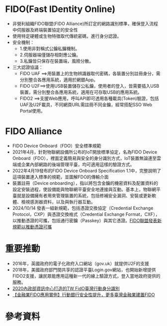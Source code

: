 # FIDO(Fast IDentity Online)
- 非營利組織FIDO聯盟(FIDO Alliance)所訂定的網路識別標準，確保登入流程中伺服器及終端裝置協定的安全性
- 使用特定硬體或生物特徵取代傳統密碼，進行身分認證。
- 安全機制：
  - 1.使用非對稱式公鑰私鑰機制。
  - 2.伺服器端僅儲存相對應公鑰。
  - 3.私鑰皆只保存在裝置端，風險分散。
- 三大認證協議：
  - FIDO UAF ==>用裝置上的生物辨識器取代密碼，各裝置分別註冊身分，需分別整合各應用系統，適用於網銀App。
  - FIDO U2F==>使用USB裝置儲存公私鑰，使用者的登入，皆需要插入USB裝置，需分別整合各應用系統，適用在可存取USB的應用系統。
  - FIDO2 ==>支援Web應用，呼叫API即可透用各種載具(Token)驗證，包括UAF及U2F載具，不同網頁URL需註冊不同金鑰，經常搭配SSO Web Portal使用。

 
# FIDO Alliance
- FIDO Device Onboard（FDO）安全標準規範
- 2021年4月，針對物聯網設備所公布的IoT開放標準協定，名為FIDO Device Onboard（FDO），裡面定義簡易與安全的身分識別方式，IoT裝置無論連至雲端或企業內部網路的後端管理平臺，均可適用這樣的驗證方式。
- 2022年4月19發布的FIDO Device Onboard Specification 1.1中，完整說明了這項裝置連入標準的規範，並圖解FDO的傳輸介面
- 裝置註冊（Device onboarding），指以將包含金鑰的機密資料及配置資料的設定安裝過程，使設備能與物聯網平臺安全地連接與互動。基本上，物聯網平臺就是設備擁有者用來管理裝置的系統，包括修補安全漏洞、安裝或更新軟體、檢視感測器資料，以及與執行器互動。
- 2024/10/14 發表一組新規範，包括憑證交換協定（Credential Exchange Protocol，CXP）與憑證交換格式（Credential Exchange Format，CXF），以推動憑證的可攜，包括通行密鑰（Passkey）與其它憑證。[FIDO聯盟發表新規範以推動憑證可攜](https://www.ithome.com.tw/news/165496)

# 重要推動
- 2016年，英國政府的電子化政府入口網站（gov.uk）就提供U2F的支援
- 2018年，美國政府部門間共享的認證平臺Login.gov網站，也開始新增提供FIDO2支援，讓民眾能應用這種新一代的線上驗證方式，登入當地政府提供的服務。
- [2020內政部資訊中心打造的TW FidO臺灣行動身分識別](https://www.ithome.com.tw/news/141254)
- [【金融業FIDO應用實例】行動銀行安全性提升，更多臺灣金融業建置FIDO](https://www.ithome.com.tw/news/141253)

# 參考資料
